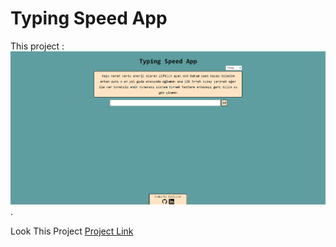 # Typing Speed App

This project : ![Project Image](<./src/Screenshot%20(3).png>).

Look This Project [Project Link](https://typing-speed-app.pages.dev/)
